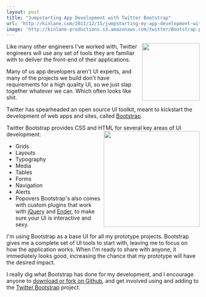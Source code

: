 ```yaml
---
layout: post
title: "Jumpstarting App Development with Twitter Bootstrap"
url: 'http://kinlane.com/2011/12/15/jumpstarting-my-app-development-with-twitter-bootstrap/'
image: 'http://kinlane-productions.s3.amazonaws.com/twitter/Bootstrap.png'
---
```


[<img class="c1" src="http://kinlane-productions.s3.amazonaws.com/twitter/Bootstrap.png" alt="" width="150" align="right" />][1]Like many other engineers I've worked with, Twitter engineers will use any set of tools they are familiar with to deliver the front-end of their applications.

Many of us app developers aren't UI experts, and many of the projects we build don't have requirements for a high quality UI, so we just slap together whatever we can. Which often looks like shit.

Twitter has spearheaded an open source UI toolkit, meant to kickstart the development of web apps and sites, called [Bootstrap][1].

Twitter Bootstrap provides CSS and HTML for several key areas of UI development:[<img class="c1" src="http://kinlane-productions.s3.amazonaws.com/twitter/bootstrap-alerts.jpg" alt="" width="250" align="right" />][1]

  * Grids
  * Layouts
  * Typography
  * Media
  * Tables
  * Forms
  * Navigation
  * Alerts
  * Popovers
Bootstrap's also comes with custom plugins that work with [jQuery][2] and [Ender][3], to make sure your UI is interactive and sexy.

I'm using Bootstrap as a base UI for all my prototype projects. Bootstrap gives me a complete set of UI tools to start with, leaving me to focus on how the application works. When I'm ready to share with anyone, it immediately looks good, increasing the chance that my prototype will have the desired impact.

I really dig what Bootstrap has done for my development, and I encourage anyone to [download or fork on Github][4], and get involved using and adding to the [Twitter Bootstrap][1] project.

   [1]: http://twitter.github.com/bootstrap/
   [2]: http://jquery.com/
   [3]: http://ender.no.de/
   [4]: https://github.com/twitter/bootstrap (download or fork on github)
